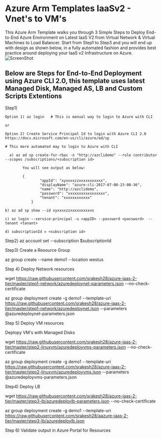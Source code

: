 # Azure Arm Templates IaaSv2 - Vnet's to VM's
<html>

This Azure Arm Template walks you through 3 Simple Steps to Deploy End-to-End Azure Environment on Latest IaaS V2 from Virtual Network & Virtual Machines to Load Balancer.
Start from Step1 to Step3 and you will end up with design as shown below, in a fully automated fashion and provides best practice around deploying your IaaS v2 Infrastructure on Azure.
![ScreenShot](https://github.com/srakesh28/azure-iaasv2-arm/blob/master/IaaSv2-new.jpg)


## Below are Steps for End-to-End Deployment using  Azure CLI 2.0, this template uses latest Managed Disk, Managed AS, LB and Custom Scripts Extentions

Step1) 

    Option 1) az login   # This is manual way to login to Azure with CLI
    
    or 
    
    Option 2) Create Service Principal Id to login with Azure CLI 2.0 https://docs.microsoft.com/en-us/cli/azure/ad/sp  
    
    # This more automated may to login to Azure with CLI

      a) az ad sp create-for-rbac -n "http://azclidemo" --role contributor --scopes /subscriptions/<subscription id>

            You will see output as below:

            {
                    "appId": "xyxxxxzzxxxxxxxxxxx",
                    "displayName": "azure-cli-2017-07-08-23-08-36",
                    "name": "http://azclidemo",
                    "password": "xxxxxxxxxxxxxxxxx",
                    "tenant": "xxxxxxxxxxxx"
                }

    b) az ad sp show --id xyxxxxzzxxxxxxxxxxx

    c) az login --service-principal -u <appID> --password <password>  --tenant <tenant>
    
    d) subscriptionId = <subscription id>

Step2) az account set --subscription $subscriptionId

Step3) Create a Resource Group

az group create --name demo1 --location westus

Step 4) Deploy Network resources 

wget https://raw.githubusercontent.com/srakesh28/azure-iaas-2-tier/master/step1-network/azuredeploynet-parameters.json --no-check-certificate

az group deployment create -g demo1 --template-uri https://raw.githubusercontent.com/srakesh28/azure-iaas-2-tier/master/step1-network/azuredeploynet.json --parameters @azuredeploynet-parameters.json

Step 5) Deploy VM resources 

Deplopy VM's with Managed Disks

wget https://raw.githubusercontent.com/srakesh28/azure-iaas-2-tier/master/step2-linuxvm/azuredeployvms-parameters.json --no-check-certificate

az group deployment create -g demo1 --template-uri https://raw.githubusercontent.com/srakesh28/azure-iaas-2-tier/master/step2-linuxvm/azuredeployvms.json --parameters @azuredeployvms-parameters.json

Step4) Deploy LB 

wget https://raw.githubusercontent.com/srakesh28/azure-iaas-2-tier/master/step3-lb/azuredeploylb-parameters.json --no-check-certificate

az group deployment create -g demo1 --template-uri https://raw.githubusercontent.com/srakesh28/aazure-iaas-2-tier/master/step3-lb/azuredeploylb.json

Step 6) Validate output in Azure Portal for Resources

</html>

